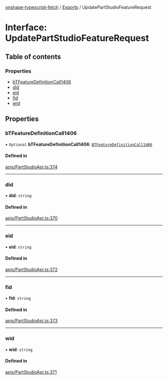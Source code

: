 [onshape-typescript-fetch](../README.md) / [Exports](../modules.md) / UpdatePartStudioFeatureRequest

# Interface: UpdatePartStudioFeatureRequest

## Table of contents

### Properties

- [bTFeatureDefinitionCall1406](UpdatePartStudioFeatureRequest.md#btfeaturedefinitioncall1406)
- [did](UpdatePartStudioFeatureRequest.md#did)
- [eid](UpdatePartStudioFeatureRequest.md#eid)
- [fid](UpdatePartStudioFeatureRequest.md#fid)
- [wid](UpdatePartStudioFeatureRequest.md#wid)

## Properties

### bTFeatureDefinitionCall1406

• `Optional` **bTFeatureDefinitionCall1406**: [`BTFeatureDefinitionCall1406`](BTFeatureDefinitionCall1406.md)

#### Defined in

[apis/PartStudioApi.ts:374](https://github.com/toebes/onshape-typescript-fetch/blob/3e11ae1/apis/PartStudioApi.ts#L374)

___

### did

• **did**: `string`

#### Defined in

[apis/PartStudioApi.ts:370](https://github.com/toebes/onshape-typescript-fetch/blob/3e11ae1/apis/PartStudioApi.ts#L370)

___

### eid

• **eid**: `string`

#### Defined in

[apis/PartStudioApi.ts:372](https://github.com/toebes/onshape-typescript-fetch/blob/3e11ae1/apis/PartStudioApi.ts#L372)

___

### fid

• **fid**: `string`

#### Defined in

[apis/PartStudioApi.ts:373](https://github.com/toebes/onshape-typescript-fetch/blob/3e11ae1/apis/PartStudioApi.ts#L373)

___

### wid

• **wid**: `string`

#### Defined in

[apis/PartStudioApi.ts:371](https://github.com/toebes/onshape-typescript-fetch/blob/3e11ae1/apis/PartStudioApi.ts#L371)
